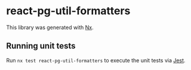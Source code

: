 # react-pg-util-formatters

This library was generated with [Nx](https://nx.dev).

## Running unit tests

Run `nx test react-pg-util-formatters` to execute the unit tests via [Jest](https://jestjs.io).
